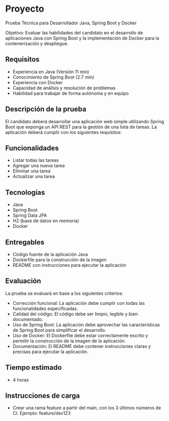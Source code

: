 
# Proyecto


Prueba Técnica para Desarrollador Java, Spring Boot y Docker

Objetivo: Evaluar las habilidades del candidato en el desarrollo de aplicaciones Java con Spring Boot y la implementación de Docker para la contenerización y despliegue.


## Requisitos

* Experiencia en Java (Versión 11 min)
* Conocimiento de Spring Boot (2.7 min)
* Experiencia con Docker
* Capacidad de análisis y resolución de problemas
* Habilidad para trabajar de forma autónoma y en equipo



## Descripción de la prueba

El candidato deberá desarrollar una aplicación web simple utilizando Spring Boot que exponga un API REST para la gestión de una lista de tareas. La aplicación deberá cumplir con los siguientes requisitos:
## Funcionalidades

* Listar todas las tareas
* Agregar una nueva tarea
* Eliminar una tarea
* Actualizar una tarea
## Tecnologías

* Java
* Spring Boot
* Spring Data JPA
* H2 (base de datos en memoria)
* Docker
## Entregables

* Código fuente de la aplicación Java
* Dockerfile para la construcción de la imagen
* README con instrucciones para ejecutar la aplicación
## Evaluación

La prueba se evaluará en base a los siguientes criterios:

* Corrección funcional: La aplicación debe cumplir con todas las funcionalidades especificadas.
* Calidad del código: El código debe ser limpio, legible y bien documentado.
* Uso de Spring Boot: La aplicación debe aprovechar las características de Spring Boot para simplificar el desarrollo.
* Uso de Docker: El Dockerfile debe estar correctamente escrito y permitir la construcción de la imagen de la aplicación.
* Documentación: El README debe contener instrucciones claras y precisas para ejecutar la aplicación.
## Tiempo estimado

* 4 horas
## Instrucciones de carga

* Crear una rama feature a partir del main, con los 3 últimos números de CI. Ejemplo: feature/dev123

